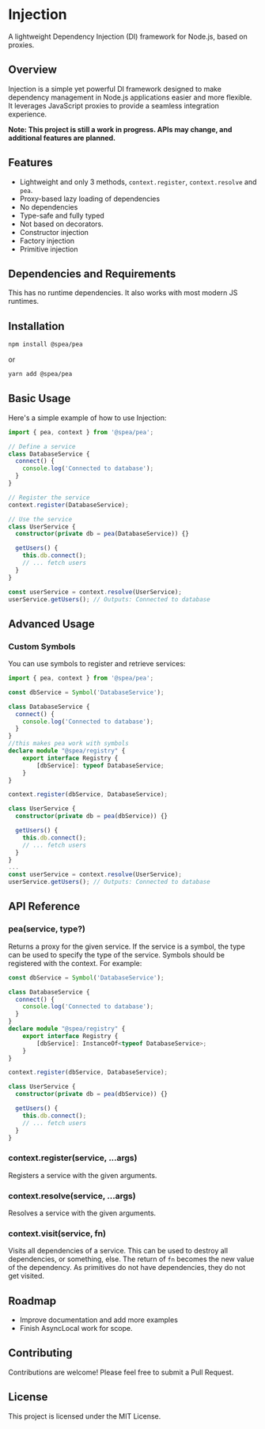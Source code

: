 # Injection

A lightweight Dependency Injection (DI) framework for Node.js, based on proxies.

## Overview

Injection is a simple yet powerful DI framework designed to make dependency management in Node.js applications easier and more flexible. It leverages JavaScript proxies to provide a seamless integration experience.

**Note: This project is still a work in progress. APIs may change, and additional features are planned.**

## Features

- Lightweight and only 3 methods, `context.register`, `context.resolve` and `pea`.
- Proxy-based lazy loading of dependencies 
- No dependencies
- Type-safe and fully typed
- Not based on decorators.
- Constructor injection
- Factory injection
- Primitive injection

## Dependencies and Requirements
This has no runtime dependencies.  It also works with most modern JS runtimes.


## Installation

```bash
npm install @spea/pea
```

or

```bash
yarn add @spea/pea
```

## Basic Usage

Here's a simple example of how to use Injection:

```typescript
import { pea, context } from '@spea/pea';

// Define a service
class DatabaseService {
  connect() {
    console.log('Connected to database');
  }
}

// Register the service
context.register(DatabaseService);

// Use the service
class UserService {
  constructor(private db = pea(DatabaseService)) {}

  getUsers() {
    this.db.connect();
    // ... fetch users
  }
}

const userService = context.resolve(UserService);
userService.getUsers(); // Outputs: Connected to database
```

## Advanced Usage

### Custom Symbols

You can use symbols to register and retrieve services:

```typescript
import { pea, context } from '@spea/pea';

const dbService = Symbol('DatabaseService');

class DatabaseService {
  connect() {
    console.log('Connected to database');
  }
}
//this makes pea work with symbols
declare module "@spea/registry" {
    export interface Registry {
        [dbService]: typeof DatabaseService;
    }
}

context.register(dbService, DatabaseService);

class UserService {
  constructor(private db = pea(dbService)) {}

  getUsers() {
    this.db.connect();
    // ... fetch users
  }
}
...
const userService = context.resolve(UserService);
userService.getUsers(); // Outputs: Connected to database
```

## API Reference
### pea(service, type?)

Returns a proxy for the given service.  If the service is a symbol, the type can be used to specify the type of the service.  Symbols should be registered with the context.  For example:

```typescript
const dbService = Symbol('DatabaseService');

class DatabaseService {
  connect() {
    console.log('Connected to database');
  }
}
declare module "@spea/registry" {
    export interface Registry {
        [dbService]: InstanceOf<typeof DatabaseService>;
    }
}

context.register(dbService, DatabaseService);

class UserService {
  constructor(private db = pea(dbService)) {}

  getUsers() {
    this.db.connect();
    // ... fetch users
  }
}
```

### context.register(service, ...args)

Registers a service with the given arguments.

### context.resolve(service, ...args)

Resolves a service with the given arguments.

### context.visit(service, fn)

Visits all dependencies of a service. This can be used to destroy all dependencies, or something, else. The
return of `fn` becomes the new value of the dependency. As primitives do not have dependencies, they do not get visited.   

## Roadmap

- Improve documentation and add more examples
- Finish AsyncLocal work for scope.

## Contributing

Contributions are welcome! Please feel free to submit a Pull Request.

## License

This project is licensed under the MIT License.